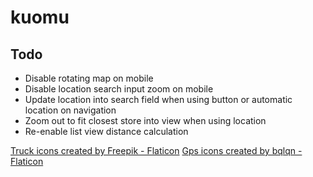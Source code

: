 # kuomu

## Todo
* Disable rotating map on mobile
* Disable location search input zoom on mobile
* Update location into search field when using button or automatic location on navigation
* Zoom out to fit closest store into view when using location
* Re-enable list view distance calculation

<a href="https://www.flaticon.com/free-icons/truck" title="truck icons">Truck icons created by Freepik - Flaticon</a>
<a href="https://www.flaticon.com/free-icons/gps" title="gps icons">Gps icons created by bqlqn - Flaticon</a>
